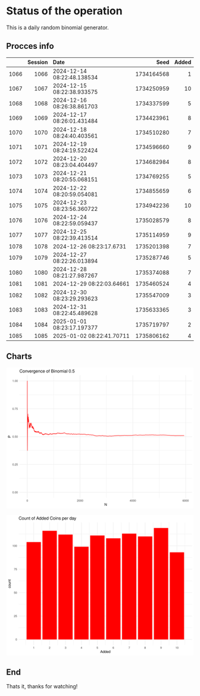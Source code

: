 # Status of the operation
  
  This is a daily random binomial generator.
  
## Procces info

|     | Session|Date                       |       Seed| Added|
|:----|-------:|:--------------------------|----------:|-----:|
|1066 |    1066|2024-12-14 08:22:48.138534 | 1734164568|     1|
|1067 |    1067|2024-12-15 08:22:38.933575 | 1734250959|    10|
|1068 |    1068|2024-12-16 08:26:38.861703 | 1734337599|     5|
|1069 |    1069|2024-12-17 08:26:01.431484 | 1734423961|     8|
|1070 |    1070|2024-12-18 08:24:40.403561 | 1734510280|     7|
|1071 |    1071|2024-12-19 08:24:19.522424 | 1734596660|     9|
|1072 |    1072|2024-12-20 08:23:04.404497 | 1734682984|     8|
|1073 |    1073|2024-12-21 08:20:55.068151 | 1734769255|     5|
|1074 |    1074|2024-12-22 08:20:59.054081 | 1734855659|     6|
|1075 |    1075|2024-12-23 08:23:56.360722 | 1734942236|    10|
|1076 |    1076|2024-12-24 08:22:59.059437 | 1735028579|     8|
|1077 |    1077|2024-12-25 08:22:39.413514 | 1735114959|     9|
|1078 |    1078|2024-12-26 08:23:17.6731   | 1735201398|     7|
|1079 |    1079|2024-12-27 08:22:26.013894 | 1735287746|     5|
|1080 |    1080|2024-12-28 08:21:27.987267 | 1735374088|     7|
|1081 |    1081|2024-12-29 08:22:03.64661  | 1735460524|     4|
|1082 |    1082|2024-12-30 08:23:29.293623 | 1735547009|     3|
|1083 |    1083|2024-12-31 08:22:45.489628 | 1735633365|     3|
|1084 |    1084|2025-01-01 08:23:17.197377 | 1735719797|     2|
|1085 |    1085|2025-01-02 08:22:41.70711  | 1735806162|     4|

## Charts 

![](charts/plot1.png)

![](charts/plot2.png)

## End

Thats it, thanks for watching!
